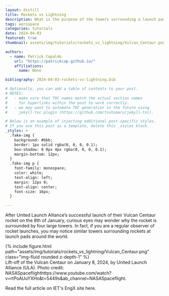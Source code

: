 ```yaml
---
layout: distill
title: Rockets vs Lightning
description: What is the purpose of the towers surrounding a launch pad.
tags: aerospace
categories: tutorials
date: 2024-04-03
featured: true
thumbnail: assets/img/tutorials/rockets_vs_lightning/Vulcan_Centaur.png

authors:
  - name: Patrick Capaldo
    url: "https://patrickcap.github.io/"
    affiliations:
      name: None

bibliography: 2024-04-03-rockets-vs-lightning.bib

# Optionally, you can add a table of contents to your post.
# NOTES:
#   - make sure that TOC names match the actual section names
#     for hyperlinks within the post to work correctly.
#   - we may want to automate TOC generation in the future using
#     jekyll-toc plugin (https://github.com/toshimaru/jekyll-toc).

# Below is an example of injecting additional post-specific styles.
# If you use this post as a template, delete this _styles block.
_styles: >
  .fake-img {
    background: #bbb;
    border: 1px solid rgba(0, 0, 0, 0.1);
    box-shadow: 0 0px 4px rgba(0, 0, 0, 0.1);
    margin-bottom: 12px;
  }
  .fake-img p {
    font-family: monospace;
    color: white;
    text-align: left;
    margin: 12px 0;
    text-align: center;
    font-size: 16px;
  }

---
```


After United Launch Alliance’s successful launch of their Vulcan Centaur rocket on the 8th of January, curious eyes may wonder why the rocket is surrounded by four large towers. In fact, if you are a regular observer of rocket launches, you may notice similar towers surrounding rockets at launch pads around the world.

<div class="row mt-3">
    <div class="col-sm mt-3 mt-md-0">
        {% include figure.html path="assets/img/tutorials/rockets_vs_lightning/Vulcan_Centaur.png" class="img-fluid rounded z-depth-1" %}
    </div>
</div>
<div class="caption">
    Lift-off of the Vulcan Centaur on January 8, 2024, by United Launch Alliance (ULA). Photo credit: NASASpaceflight<d-footnote>https://www.youtube.com/watch?v=rtPoAUuYXHo&t=5449s&ab_channel=NASASpaceflight</d-footnote>.
</div>

Read the full article on IET's EngX site <a ref='https://engx.theiet.org/b/blogs/posts/rockets-vs-lightning'>here</a>.

